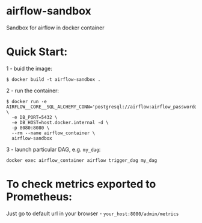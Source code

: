 # airflow-sandbox

Sandbox for airflow in docker container


# Quick Start:

1 - buid the image:

  `$ docker build -t airflow-sandbox .`

2 - run the container:
  
  ```
  $ docker run -e AIRFLOW__CORE__SQL_ALCHEMY_CONN='postgresql://airflow:airflow_password@host.docker.internal/airflow' \
    -e DB_PORT=5432 \
    -e DB_HOST=host.docker.internal -d \
    -p 8080:8080 \
    --rm --name airflow_container \
    airflow-sandbox
  ```

3 - launch particular DAG, e.g. `my_dag`:

   `docker exec airflow_container airflow trigger_dag my_dag`


# To check metrics exported to Prometheus:

Just go to default url in your browser - `your_host:8080/admin/metrics`
